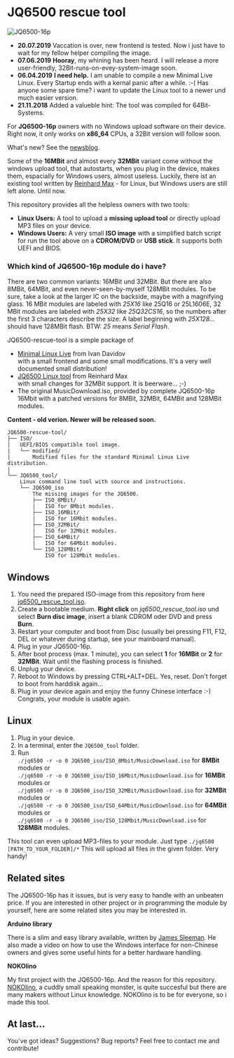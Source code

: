 # JQ6500 rescue tool
  
![JQ6500-16p](https://www.nikolairadke.de/NOKOlino/mp3modul.png)  
  
* **20.07.2019** Vaccation is over, new frontend is tested. Now i just have to wait for my fellow helper compiling the image.  
* **07.06.2019** **Hooray**, my whining has been heard. I will release a more user-friendly, 32Bit-runs-on-evey-system-image soon.  
* **06.04.2019** **I need help.** I am unable to compile a new Minimal Live Linux. Every Startup ends with a kernal panic after a while. :-( Has anyone some spare time? i want to update the Linux tool to a newer und much easier version.    
* **21.11.2018** Added a valueble hint: The tool was compiled for 64Bit-Systems.  

For **JQ6500-16p** owners with no Windows upload software on their device. Right now, it only works on **x86_64** CPUs, a 32Bit version will follow soon.  

What's new? See the [newsblog](https://github.com/NikolaiRadke/JQ6500-rescue-tool/tree/master/NEWS.md). 
  
Some of the **16MBit** and almost every **32MBit** variant come without the windows upload tool, that autostarts, when you plug in the device, makes them, espacially for Windows users, almost useless. Luckily, there ist an existing tool written by [Reinhard Max](https://chiselapp.com/user/rmax/repository/jq6500/home) - for Linux, but Windows users are still left alone. Until now.  
  
This repository provides all the helpless owners with two tools:  
* **Linux Users:** A tool to upload a **missing upload tool** or directly upload MP3 files on your device.  
* **Windows Users:** A very small **ISO image** with a simplified batch script for run the tool above on a **CDROM/DVD** or **USB stick**. It supports both UEFI and BIOS.   

### Which kind of JQ6500-16p module do i have?

There are two common variants: 16MBit und 32MBit. But there are also 8MBit, 64MBit, and even never-seen-by-myself 128MBit modules. To be sure, take a look at the larger IC on the backside, maybe with a magnifying glass. 16 MBit modules are labeled with *25X16* like 25Q16 or 25L1606E, 32 MBit modules are labeled with *25X32* like *25Q32CS16*, so the numbers after the first 3 characters describe the size: A label beginning with *25X128...* should have 128MBit flash. BTW: *25* means *Serial Flash*.   

JQ6500-rescue-tool is a simple package of  
* [Minimal Linux Live](http://minimal.linux-bg.org/#home) from Ivan Davidov  
  with a small frontend and some small modifications. It's a very well documented small distribution!    
* [JQ6500 Linux tool](https://chiselapp.com/user/rmax/repository/jq6500/home) from Reinhard Max  
  with small changes for 32MBit support. It is beerware... ;-)   
* The original MusicDownload.iso, provided by complete JQ6500-16p 16Mbit
  with a patched versions for 8MBit, 32MBit, 64MBit and 128MBit modules.  
  
**Content - old verion. Newer will be released soon.**

```
JQ6500-rescue-tool/
├── ISO/
|   UEFI/BIOS compatible tool image.
|   └── modified/
|       Modified files for the standard Minimal Linux Live distribution.  
|
└── JQ6500_tool/
    Linux command line tool with source and instructions.  
    └── JQ6500_iso
        The missing images for the JQ6500.
        ├── ISO_8MBit/
        |   ISO for 8Mbit modules.  
        ├── ISO_16MBit/
        |   ISO for 16Mbit modules.  
        ├── ISO_32MBit/
        |   ISO for 32Mbit modules.  
        ├── ISO_64MBit/
        |   ISO for 64Mbit modules.  
        └── ISO_128MBit/
            ISO for 128Mbit modules.
```

## Windows

1. You need the prepared ISO-image from this repository from here [jq6500_rescue_tool.iso](https://github.com/NikolaiRadke/JQ6500-rescue-tool/tree/master/ISO).  
2. Create a bootable medium. **Right click** on *jq6500_rescue_tool.iso* und select **Burn disc image**, insert a blank CDROM oder DVD and press **Burn**.
3. Restart your computer and boot from Disc (usually bei pressing F11, F12, DEL or whatever during startup, see your mainboard manual).
4. Plug in your JQ6500-16p.
5. After boot process (max. 1 minute), you can select **1** for **16MBit** or **2** for **32MBit**. Wait until the flashing process is finished. 
6. Unplug your device.
7. Reboot to Windows by pressing CTRL+ALT+DEL. Yes, reset. Don't forget to boot from harddisk again...
8. Plug in your device again and enjoy the funny Chinese interface :-) Congrats, your module is usable again.  

## Linux

1. Plug in your device.
2. In a terminal, enter the `JQ6500_tool` folder.
3. Run   
   `./jq6500 -r -o 0 JQ6500_iso/ISO_8Mbit/MusicDownload.iso`   for **8MBit** modules or  
   `./jq6500 -r -o 0 JQ6500_iso/ISO_16Mbit/MusicDownload.iso`  for **16MBit** modules or  
   `./jq6500 -r -o 0 JQ6500_iso/ISO_32MBit/MusicDownload.iso`  for **32MBit** modules or  
   `./jq6500 -r -o 0 JQ6500_iso/ISO_64Mbit/MusicDownload.iso`  for **64MBit** modules or  
   `./jq6500 -r -o 0 JQ6500_iso/ISO_128Mbit/MusicDownload.iso` for **128MBit** modules.    
   
This tool can even upload MP3-files to your module. Just type `./jq6500 [PATH_TO_YOUR_FOLDER]/*` This will upload all files in the given folder. Very handy!  

## Related sites

The JQ6500-16p has it issues, but is very easy to handle with an unbeaten price. If you are interested in other project or in programming the module by yourself, here are some related sites you may be interested in.  

**Arduino library**  
  
There is a slim and easy library available, written by [James Sleeman](https://github.com/sleemanj/JQ6500_Serial). He also made a video on how to use the Windows interface for non-Chinese owners and gives some useful hints for a better hardware handling.  

**NOKOlino**  
  
My first project with the JQ6500-16p. And the reason for this repository. [NOKOlino](https://github.com/NikolaiRadke/NOKOlino), a cuddly small speaking monster, is quite succesful but there are many makers without Linux knowledge. NOKOlino is to be for everyone, so i made this tool.  

## At last...

You've got ideas? Suggestions? Bug reports? Feel free to contact me and contribute!
